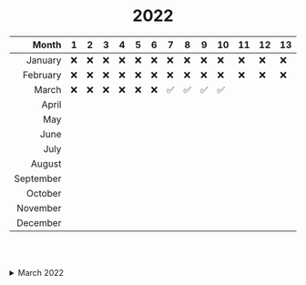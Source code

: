 # **<div align=center>2022</div>**

|     Month | 1   | 2   | 3   | 4   | 5   | 6   | 7   | 8   | 9   | 10  | 11  | 12  | 13  | 14  | 15  | 16  | 17  | 18  | 19  | 20  | 21  | 22  | 23  | 24  | 25  | 26  | 27  | 28  | 29  | 30  | 31  |
| --------: | --- | --- | --- | --- | --- | --- | --- | --- | --- | --- | --- | --- | --- | --- | --- | --- | --- | --- | --- | --- | --- | --- | --- | --- | --- | --- | --- | --- | --- | --- | --- |
|   January | ❌  | ❌  | ❌  | ❌  | ❌  | ❌  | ❌  | ❌  | ❌  | ❌  | ❌  | ❌  | ❌  | ❌  | ❌  | ❌  | ❌  | ❌  | ❌  | ❌  | ❌  | ❌  | ❌  | ❌  | ❌  | ❌  | ❌  | ❌  | ❌  | ❌  | ❌  |
|  February | ❌  | ❌  | ❌  | ❌  | ❌  | ❌  | ❌  | ❌  | ❌  | ❌  | ❌  | ❌  | ❌  | ❌  | ❌  | ❌  | ❌  | ❌  | ❌  | ❌  | ❌  | ❌  | ❌  | ❌  | ❌  | ❌  | ❌  | ❌  | ❌  | ❌  | ❌  |
|     March | ❌  | ❌  | ❌  | ❌  | ❌  | ❌  | ✅  | ✅  | ✅  | ✅  |
|     April |
|       May |
|      June |
|      July |
|    August |
| September |
|   October |
|  November |
|  December |

<br /><br />

<details>  <summary>March 2022</summary>

<table style="margin-left: 3rem">
  <tr>
    <th>Date</th> <th>Name</th> <th>Difficulty</th> <th>Tags</th>
  </tr>
  <tr>
    <td>07</td> <td>[Merge Two Sorted Lists](https://leetcode.com/problems/merge-two-sorted-lists/)</td> <td>🟢Easy</td> <td>Linked List, Two Pointer</td>
  </tr>
  <tr>
    <td>08</td> <td>[Linked List Cycle](https://leetcode.com/problems/linked-list-cycle/)</td> <td>🟢Easy</td> <td>Linked List, Two Pointer</td>
  </tr>
  <tr>
    <td>09</td> <td><a href="https://leetcode.com/problems/remove-duplicates-from-sorted-list-ii" target="_blank">Remove Duplicates From Sorted List II</a></td> <td>🟠Medium<td>Linked List</td>
  </tr>
  <tr>
    <td>10</td> <td>[Add Two Numbers](https://leetcode.com/problems/add-two-numbers/)</td> <td>🟠Medium<td>Linked List, Maths</td>
  </tr>
  <tr>
    <td>11</td> <td>[Rotate List](https://leetcode.com/problems/rotate-list/)</td> <td>🟠Medium<td>Linked List, Two Pointer</td>
  </tr>
</table>

</details>
